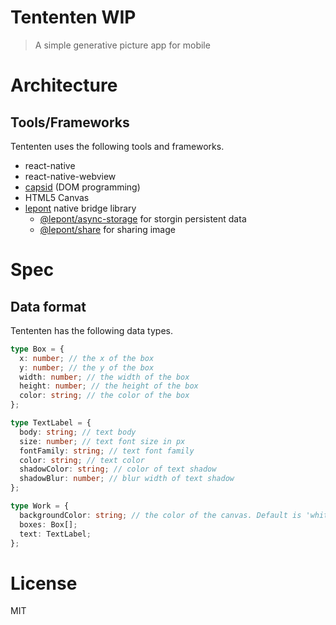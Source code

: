 # Tententen WIP

> A simple generative picture app for mobile

# Architecture

## Tools/Frameworks

Tententen uses the following tools and frameworks.

- react-native
- react-native-webview
- [capsid][capsid] (DOM programming)
- HTML5 Canvas
- [lepont][lepont] native bridge library
  - [@lepont/async-storage][@lepont/async-storage] for storgin persistent data
  - [@lepont/share][@lepont/share] for sharing image

# Spec

## Data format

Tententen has the following data types.

```ts
type Box = {
  x: number; // the x of the box
  y: number; // the y of the box
  width: number; // the width of the box
  height: number; // the height of the box
  color: string; // the color of the box
};

type TextLabel = {
  body: string; // text body
  size: number; // text font size in px
  fontFamily: string; // text font family
  color: string; // text color
  shadowColor: string; // color of text shadow
  shadowBlur: number; // blur width of text shadow
};

type Work = {
  backgroundColor: string; // the color of the canvas. Default is 'white'.
  boxes: Box[];
  text: TextLabel;
};
```

# License

MIT

[capsid]: https://capsid.js.org/
[lepont]: https://github.com/kt3k/lepont
[@lepont/async-storage]: https://github.com/kt3k/lepont-async-storage
[@lepont/share]: https://github.com/kt3k/lepont-share
